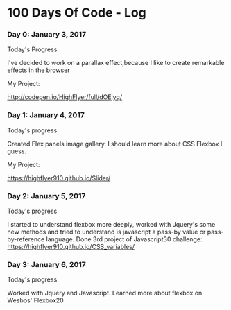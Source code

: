 # 100 Days Of Code - Log


### Day 0: January 3, 2017

Today's Progress

I've decided to work on a parallax effect,because I like to create remarkable effects in the browser

My Project: 

http://codepen.io/HighFlyer/full/dOEjyq/

### Day 1: January 4, 2017

Today's progress

Created Flex panels image gallery. I should learn more about CSS Flexbox I guess.

My Project:

https://highflyer910.github.io/Slider/

### Day 2: January 5, 2017

Today's progress

I started to understand flexbox more deeply, worked with Jquery's some new methods and tried to understand is javascript a pass-by value or pass-by-reference language.
Done 3rd project of Javascript30 challenge:
https://highflyer910.github.io/CSS_variables/

### Day 3: January 6, 2017

Today's progress

Worked with Jquery and Javascript. Learned more about flexbox on Wesbos' Flexbox20

